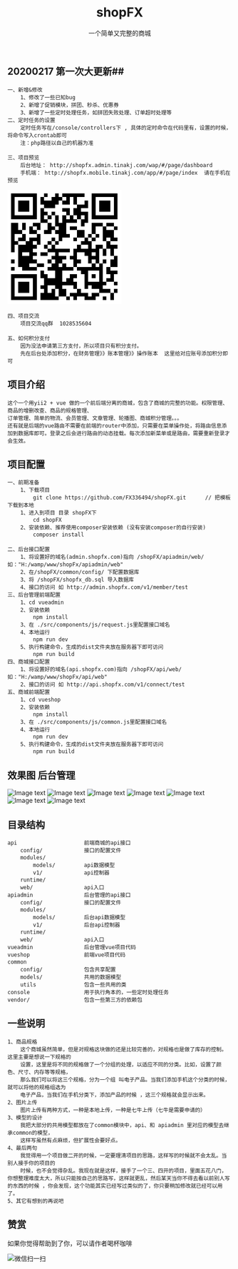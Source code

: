 <div align="center">
    <h1>shopFX</h1>
    <P>一个简单又完整的商城</P>
    <br>
</div>

## 20200217 第一次大更新##
    一、新增&修改
        1、修改了一些已知bug
        2、新增了促销模块，拼团、秒杀、优惠券
        3、新增了一些定时处理任务，如拼团失败处理、订单超时处理等
    二、定时任务的设置
        定时任务写在/console/controllers下 , 具体的定时命令在代码里有，设置的时候，将命令写入crontab即可
        注：php路径以自己的机器为准

    三、项目预览
        后台地址： http://shopfx.admin.tinakj.com/wap/#/page/dashboard
        手机端： http://shopfx.mobile.tinakj.com/app/#/page/index  请在手机在预览
![Image text](https://raw.githubusercontent.com/FX336494/shopFX/master/api/web/assets/qrcode.png)

    四、项目交流
        项目交流qq群  1028535604

    五、如何积分支付
        因为没法申请第三方支付，所以项目只有积分支付。
        先在后台处添加积分，在财务管理》》账本管理》》操作账本  这里给对应账号添加积分即可
    
## 项目介绍 ##
    这个一个用yii2 + vue 做的一个前后端分离的商城，包含了商城的完整的功能。权限管理、商品的增删改查、商品的规格管理、
    订单管理、简单的物流、会员管理、文章管理、轮播图、商城积分管理。。。
    还有就是后端的vue路由不需要在前端的router中添加，只需要在菜单操作处，将路由信息添加到数据库即可。登录之后会进行路由的动态挂载。每次添加新菜单或是路由，需要重新登录才会生效。

## 项目配置 ##
    一、前期准备
        1、下载项目
            git clone https://github.com/FX336494/shopFX.git      // 把模板下载到本地
        1、进入到项目 目录 shopFX下 
            cd shopFX
        2、安装依赖、推荐使用composer安装依赖 (没有安装composer的自行安装)
            composer install

    二、后台接口配置
        1、将设置好的域名(admin.shopfx.com)指向 /shopFX/apiadmin/web/   如："H:/wamp/www/shopFx/apiadmin/web"
        2、在/shopFX/common/config/ 下配置数据库
        3、将 /shopFX/shopfx_db.sql 导入数据库
        4、接口的访问 如 http://admin.shopfx.com/v1/member/test
    三、后台管理前端配置
        1、cd vueadmin
        2、安装依赖
            npm install
        3、在 ./src/components/js/request.js里配置接口域名
        4、本地运行
            npm run dev
        5、执行构建命令，生成的dist文件夹放在服务器下即可访问
            npm run build
    四、商城接口配置
        1、将设置好的域名(api.shopfx.com)指向 /shopFX/api/web/   如："H:/wamp/www/shopFx/api/web"
        2、接口的访问 如 http://api.shopfx.com/v1/connect/test  
    五、商城前端配置
        1、cd vueshop
        2、安装依赖
            npm install
        3、在 ./src/components/js/common.js里配置接口域名
        4、本地运行
            npm run dev
        5、执行构建命令，生成的dist文件夹放在服务器下即可访问
            npm run build    

## 效果图 后台管理 ##
![Image text](https://raw.githubusercontent.com/FX336494/shopFX/master/api/web/assets/1.png)
![Image text](https://raw.githubusercontent.com/FX336494/shopFX/master/api/web/assets/2.png)
![Image text](https://raw.githubusercontent.com/FX336494/shopFX/master/api/web/assets/3.png)
![Image text](https://raw.githubusercontent.com/FX336494/shopFX/master/api/web/assets/4.png)
![Image text](https://raw.githubusercontent.com/FX336494/shopFX/master/api/web/assets/5.png)
![Image text](https://raw.githubusercontent.com/FX336494/shopFX/master/api/web/assets/6.png)
![Image text](https://raw.githubusercontent.com/FX336494/shopFX/master/api/web/assets/7.png)

目录结构
-------------------

```
api                     前端商城的api接口
    config/             接口的配置文件
    modules/
        models/         api数据模型
        v1/             api控制器
    runtime/            
    web/                api入口
apiadmin                后台管理的api接口
    config/             接口的配置文件
    modules/
        models/         后台api数据模型
        v1/             后台api控制器
    runtime/            
    web/                api入口
vueadmin                后台管理vue项目代码
vueshop                 前端vue项目代码
common
    config/             包含共享配置
    models/             共用的数据模型
    utils               包含一些共用的类
console                 用于执行角本的，一些定时处理任务
vendor/                 包含一些第三方的依赖包

```

## 一些说明
    1、商品规格
        这个商城虽然简单，但是对规格这块做的还是比较完善的，对规格也是做了库存的控制。这里主要是想说一下规格的
        设置，这里是将不同的规格做了一个分组的处理，以适应不同的分类。比如，设置了颜色、尺寸、内存等等规格，
        那么我们可以将这三个规格，分为一个组 叫电子产品。当我们添加手机这个分类的时候，就可以将他的规格组选为
        电子产品，当我们在手机分类下，添加产品的时候 ，这三个规格就会显示出来。
    2、图片上传
        图片上传有两种方式，一种是本地上传，一种是七牛上传（七牛是需要申请的）
    3、模型的设计
        我把大部分的共用模型都放在了common模块中，api、和 apiadmin 里对应的模型去继承common的模型，
        这样写虽然有点麻烦，但扩展性会要好点。 
    4、最后两句
        我觉得用一个项目做二开的时候，一定要理清项目的思路，这样写的时候就不会太乱。当别人接手你的项目的
        时候，也不会觉得杂乱。我现在就是这样，接手了一个三、四开的项目，里面五花八门，你想整理难度太大，所以只能按自己的思路写，这样就更乱，然后某天当你不得去看以前别人写的东西的时候 ，你会发现，这个功能其实已经写过类似的了，你只要稍加修改就已经可以用了。
    5、其它有想到的再说吧


## 赞赏
如果你觉得帮助到了你，可以请作者喝杯咖啡

![微信扫一扫](https://raw.githubusercontent.com/FX336494/admin_v1/master/apiadmin/web/data/6.png)
